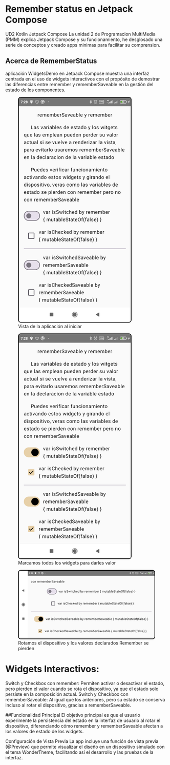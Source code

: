 # Remember status en Jetpack Compose

UD2 Kotlin Jetpack Compose
La unidad 2 de Programacion MultiMedia (PMM) explica Jetpack Compose y su funcionamiento, he desglosado una serie de conceptos y creado apps minimas para facilitar su comprension.

## Acerca de RememberStatus
aplicación WidgetsDemo en Jetpack Compose muestra una interfaz centrada en el uso de widgets interactivos con el propósito de demostrar las diferencias entre remember y rememberSaveable en la gestión del estado de los componentes.

<p align="center">
    <figure>
        <img src="./screenshots/1.png" alt="Vista de la aplicación" style="border: 2px solid black; border-radius: 8px;" width="350"/>
        <figcaption>Vista de la aplicación al iniciar</figcaption>
    </figure>
    <figure>
        <img src="./screenshots/2.png" alt="Vista de la aplicación" style="border: 2px solid black; border-radius: 8px;" width="350"/>
        <figcaption>Marcamos todos los widgets para darles valor</figcaption>
    </figure>
    <figure>
        <img src="./screenshots/3.png" alt="Vista de la aplicación" style="border: 2px solid black; border-radius: 8px;" width="500"/>
        <figcaption>Rotamos el dispositivo y los valores declarados Remember se pierden</figcaption>
    </figure>
</p>

# Widgets Interactivos:

Switch y Checkbox con remember: Permiten activar o desactivar el estado, pero pierden el valor cuando se rota el dispositivo, ya que el estado solo persiste en la composición actual.
Switch y Checkbox con rememberSaveable: Al igual que los anteriores, pero su estado se conserva incluso al rotar el dispositivo, gracias a rememberSaveable.

##Funcionalidad Principal
El objetivo principal es que el usuario experimente la persistencia del estado en la interfaz de usuario al rotar el dispositivo, diferenciando cómo remember y rememberSaveable afectan a los valores de estado de los widgets.

Configuración de Vista Previa
La app incluye una función de vista previa (@Preview) que permite visualizar el diseño en un dispositivo simulado con el tema WonderTheme, facilitando así el desarrollo y las pruebas de la interfaz.